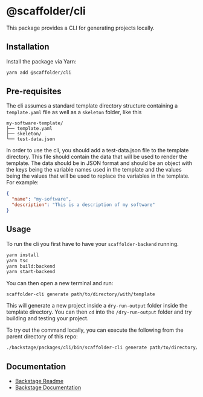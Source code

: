 # @scaffolder/cli

This package provides a CLI for generating projects locally.

## Installation

Install the package via Yarn:

```sh
yarn add @scaffolder/cli
```

## Pre-requisites

The cli assumes a standard template directory structure containing a `template.yaml` file
as well as a `skeleton` folder, like this

```
my-software-template/
├── template.yaml
├── skeleton/
└── test-data.json
```

In order to use the cli, you should add a test-data.json file to the template directory. This file should contain the
data that will be used to render the template. The data should be in JSON format and should be an object with the
keys being the variable names used in the template and the values being the values that will be used to replace the
variables in the template. For example:

```json
{
  "name": "my-software",
  "description": "This is a description of my software"
}
```

## Usage

To run the cli you first have to have your `scaffolder-backend` running.

```bash
yarn install
yarn tsc
yarn build:backend
yarn start-backend
```

You can then open a new terminal and run:

```
scaffolder-cli generate path/to/directory/with/template
```

This will generate a new project inside a `dry-run-output` folder inside the template directory.
You can then `cd` into the `/dry-run-output` folder and try building and testing your project.

To try out the command locally, you can execute the following from the parent directory of this repo:

```bash
./backstage/packages/cli/bin/scaffolder-cli generate path/to/directory/with/template
```

## Documentation

- [Backstage Readme](https://github.com/backstage/backstage/blob/master/README.md)
- [Backstage Documentation](https://backstage.io/docs)

